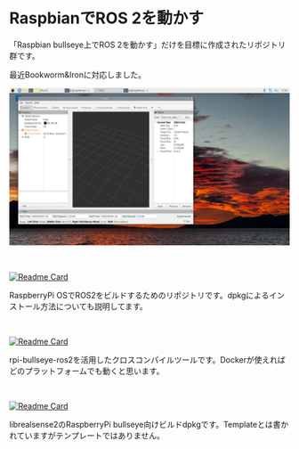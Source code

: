 # RaspbianでROS 2を動かす

「Raspbian bullseye上でROS 2を動かす」だけを目標に作成されたリポジトリ群です。

最近Bookworm&Ironに対応しました。

![](https://raw.githubusercontent.com/Ar-Ray-code/rpi-bullseye-ros2/main/images_for_readme/rviz_rpi.jpg)

<br>

[![Readme Card](https://github-readme-stats.vercel.app/api/pin/?username=Ar-Ray-code&repo=rpi-bullseye-ros2)](https://github.com/Ar-Ray-code/rpi-bullseye-ros2)

RaspberryPi OSでROS2をビルドするためのリポジトリです。dpkgによるインストール方法についても説明してます。

<br>

[![Readme Card](https://github-readme-stats.vercel.app/api/pin/?username=Ar-Ray-code&repo=rpi-bullseye-ros2-xcompile)](https://github.com/Ar-Ray-code/rpi-bullseye-ros2-xcompile)

rpi-bullseye-ros2を活用したクロスコンパイルツールです。Dockerが使えればどのプラットフォームでも動くと思います。

<br>

[![Readme Card](https://github-readme-stats.vercel.app/api/pin/?username=Ar-Ray-code&repo=rpi-bullseye-librealsense-Template)](https://github.com/Ar-Ray-code/rpi-bullseye-librealsense-Template)

librealsense2のRaspberryPi bullseye向けビルドdpkgです。Templateとは書かれていますがテンプレートではありません。

<br>
